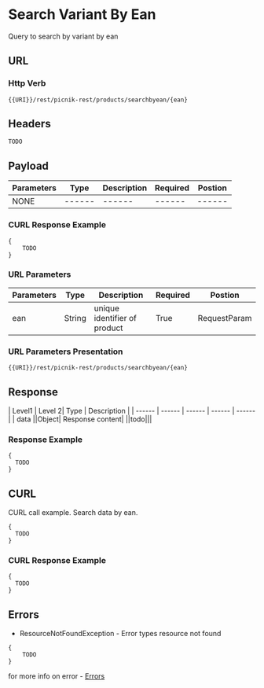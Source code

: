 # Search Variant By Ean
Query to search by variant by ean

## URL
### Http Verb <Badge text="GET" vertical="middle"/>
```
{{URI}}/rest/picnik-rest/products/searchbyean/{ean}
``` 

## Headers
```
TODO
```

## Payload
| Parameters | Type | Description | Required | Postion |
| ------ | ------ | ------ | ------ | ------ |
| NONE | ------ | ------ | ------ | ------ |


### CURL Response Example
```
{
    TODO
}
```

### URL Parameters
| Parameters | Type | Description | Required | Postion |
| ------ | ------ | ------ | ------ | ------ |
| ean | String | unique identifier of product | True | RequestParam |

### URL Parameters Presentation
```
{{URI}}/rest/picnik-rest/products/searchbyean/{ean}
``` 

## Response
| Level1 | Level 2| Type | Description |
| ------ | ------ | ------ | ------ | ------ |
| data ||Object| Response content|
||todo|||

### Response Example
```
{
  TODO 
}
```


## CURL
CURL call example. Search data by ean.
```
{
  TODO
}
```

### CURL Response Example
```
{
  TODO
}
```

## Errors
- ResourceNotFoundException <Badge text="ResourceNotFoundException" type="error"/> - Error types resource not found
```
{
    TODO
}
```
for more info on error - [Errors ](/1.0.0/errors.html) 